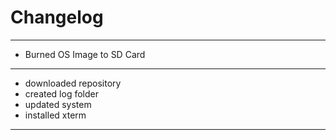 # Changelog

***
* Burned OS Image to SD Card
***
* downloaded repository
* created log folder
* updated system
* installed xterm
***
